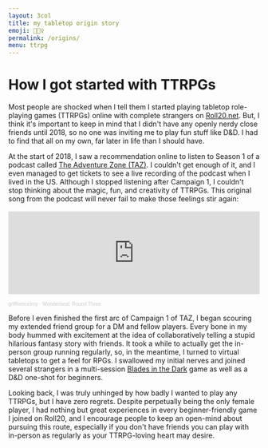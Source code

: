 ```yaml
---
layout: 3col
title: my tabletop origin story
emoji: 🧝🏻‍♀️
permalink: /origins/
menu: ttrpg
---
```


<h1>How I got started with TTRPGs</h1>
<p>
    Most people are shocked when I tell them I started playing tabletop role-playing games &#40;TTRPGs&#41; online with complete strangers on <a target="_new" href="https://roll20.net/">Roll20.net</a>. But, I think it's important to keep in mind that I didn't have any openly nerdy close friends until 2018, so no one was inviting me to play fun stuff like D&D. I had to find that all on my own, far later in life than I should have.
</p>
<p>
    At the start of 2018, I saw a recommendation online to listen to Season 1 of a podcast called <a target="_new" href="https://en.wikipedia.org/wiki/The_Adventure_Zone">The Adventure Zone (TAZ)</a>. I couldn't get enough of it, and I even managed to get tickets to see a live recording of the podcast when I lived in the US. Although I stopped listening after Campaign 1, I couldn't stop thinking about the magic, fun, and creativity of TTRPGs. This original song from the podcast will never fail to make those feelings stir again:
    <br>
    <br>
    <iframe width="100%" height="166" scrolling="no" frameborder="no" allow="autoplay" src="https://w.soundcloud.com/player/?url=https%3A//api.soundcloud.com/tracks/309199255&color=%23ff7add&auto_play=false&hide_related=false&show_comments=true&show_user=true&show_reposts=false&show_teaser=true"></iframe><div style="font-size: 10px; color: #cccccc;line-break: anywhere;word-break: normal;overflow: hidden;white-space: nowrap;text-overflow: ellipsis; font-family: Interstate,Lucida Grande,Lucida Sans Unicode,Lucida Sans,Garuda,Verdana,Tahoma,sans-serif;font-weight: 100;"><a href="https://soundcloud.com/griffinmcelroy" title="griffinmcelroy" target="_blank" style="color: #cccccc; text-decoration: none;">griffinmcelroy</a> · <a href="https://soundcloud.com/griffinmcelroy/wonderland-round-three" title="Wonderland: Round Three" target="_blank" style="color: #cccccc; text-decoration: none;">Wonderland: Round Three</a></div>
</p>
<p>
    Before I even finished the first arc of Campaign 1 of TAZ, I began scouring my extended friend group for a DM and fellow players. Every bone in my body hummed with excitement at the idea of collaboratively telling a stupid hilarious fantasy story with friends. It took a while to actually get the in-person group running regularly, so, in the meantime, I turned to virtual tabletops to get a feel for RPGs. I swallowed my initial nerves and joined several strangers in a multi-session <a target="_new" href="https://evilhat.com/product/blades-in-the-dark/">Blades in the Dark</a> game as well as a D&D one-shot for beginners. 
</p>
<p>
    Looking back, I was truly unhinged by how badly I wanted to play any TTRPGs, but I have zero regrets. Despite perpetually being the only female player, I had nothing but great experiences in every beginner-friendly game I joined on Roll20, and I encourage people to keep an open-mind about pursuing this route, especially if you don't have friends you can play with in-person as regularly as your TTRPG-loving heart may desire.
</p>
